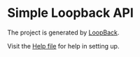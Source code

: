 # Simple Loopback API

The project is generated by [LoopBack](http://loopback.io).

Visit the [Help file](help.md) for help in setting up.